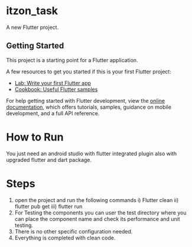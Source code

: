 # itzon_task

A new Flutter project.

## Getting Started

This project is a starting point for a Flutter application.

A few resources to get you started if this is your first Flutter project:

- [Lab: Write your first Flutter app](https://docs.flutter.dev/get-started/codelab)
- [Cookbook: Useful Flutter samples](https://docs.flutter.dev/cookbook)

For help getting started with Flutter development, view the
[online documentation](https://docs.flutter.dev/), which offers tutorials,
samples, guidance on mobile development, and a full API reference.



# How to Run
You just need an android studio with flutter integrated plugin also with upgraded flutter and dart package.

# Steps
1) open the project and run the following commands
  i) Flutter clean
  ii) flutter pub get
  iii) flutter run
2) For Testing the components you can user the test directory where you can place the component name and check its performance and unit testing.
3) There is no other specific configuration needed.
4) Everything is completed with clean code.